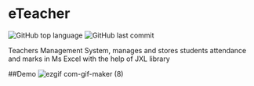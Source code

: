 # eTeacher
![GitHub top language](https://img.shields.io/github/languages/top/ashadnadeem/eTeacher?style=for-the-badge)
![GitHub last commit](https://img.shields.io/github/last-commit/ashadnadeem/eTeacher?style=for-the-badge)

Teachers Management System, manages and stores students attendance and marks in Ms Excel with the help of JXL library

##Demo
![ezgif com-gif-maker (8)](https://user-images.githubusercontent.com/58692788/163384537-491d1025-ca71-44e6-934e-34962717ef4d.gif)


